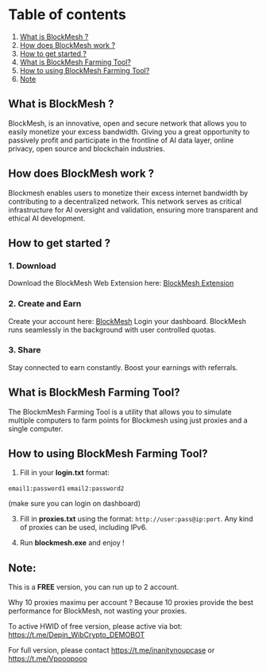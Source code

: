 # Table of contents
1. [What is BlockMesh ?](#introduction)
2. [How does BlockMesh work ? ](#paragraph1)
3. [How to get started ?](#paragraph2)
4. [What is BlockMesh Farming Tool?](#paragraph3)
5. [How to using BlockMesh Farming Tool?](#paragraph4)
6. [Note](#paragraph5)

## What is BlockMesh ?<a name="introduction"></a>

BlockMesh, is an innovative, open and secure network that allows you to easily monetize your excess bandwidth. Giving you a great opportunity to passively profit and participate in the frontline of AI data layer, online privacy, open source and blockchain industries.


## How does BlockMesh work ? <a name="paragraph1"></a>

Blockmesh enables users to monetize their excess internet bandwidth by contributing to a decentralized network. This network serves as critical infrastructure for AI oversight and validation, ensuring more transparent and ethical AI development.

## How to get started ? <a name="paragraph2"></a>
### 1. Download
Download the BlockMesh Web Extension here: [BlockMesh Extension](https://chromewebstore.google.com/detail/blockmesh-network/obfhoiefijlolgdmphcekifedagnkfjp?hl=en)
### 2. Create and Earn

Create your account here: [BlockMesh](https://app.blockmesh.xyz/register?invite_code=bluedawn)
Login your dashboard. BlockMesh runs seamlessly in the background with user controlled quotas.
### 3. Share
Stay connected to earn constantly. Boost your earnings with referrals.

## What is BlockMesh Farming Tool? <a name="paragraph3"></a>
The BlockmMesh Farming Tool is a utility that allows you to simulate multiple computers to farm points for Blockmesh using just proxies and a single computer.

## How to using BlockMesh Farming Tool? <a name="paragraph4"></a>
1. Fill in your **login.txt** format:

`email1:password1`
`email2:password2`

(make sure you can login on dashboard)

3. Fill in **proxies.txt** using the format: `http://user:pass@ip:port`. Any kind of proxies can be used, including IPv6.

4. Run **blockmesh.exe** and enjoy !
## Note: <a name="paragraph5"></a>
This is a **FREE** version, you can run up to 2 account.

Why 10 proxies maximu per account ? Because 10 proxies provide the best performance for BlockMesh, not wasting your proxies.

To active HWID of free version, please active via bot: https://t.me/Depin_WibCrypto_DEMOBOT

For full version, please contact https://t.me/inanitynoupcase or https://t.me/Vpooopooo
